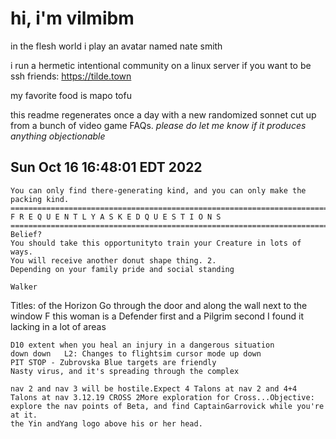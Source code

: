 # hi, i'm vilmibm

in the flesh world i play an avatar named nate smith

i run a hermetic intentional community on a linux server if you want to be ssh friends: https://tilde.town

my favorite food is mapo tofu

this readme regenerates once a day with a new randomized sonnet cut up from a bunch of video game FAQs.
_please do let me know if it produces anything objectionable_

## Sun Oct 16 16:48:01 EDT 2022

    You can only find there-generating kind, and you can only make the packing kind. =============================================================================11 F R E Q U E N T L Y A S K E D Q U E S T I O N S =============================================================================Whats Belief?
    You should take this opportunityto train your Creature in lots of ways.
    You will receive another donut shape thing. 2.
    Depending on your family pride and social standing
    
    Walker Titles: of the Horizon
    Go through the door and along the wall next to the window F
    this woman is a Defender first and a Pilgrim second
    I found it lacking in a lot of areas
    
    D10 extent when you heal an injury in a dangerous situation
    down down 	L2: Changes to flightsim cursor mode up down
    PIT STOP - Zubrovska Blue targets are friendly
    Nasty virus, and it's spreading through the complex
    
    nav 2 and nav 3 will be hostile.Expect 4 Talons at nav 2 and 4+4 Talons at nav 3.12.19 CROSS 2More exploration for Cross...Objective: explore the nav points of Beta, and find CaptainGarrovick while you're at it.
    the Yin andYang logo above his or her head.
